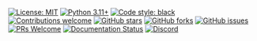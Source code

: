 <!-- Badges for the Anus AI project -->

[![License: MIT](https://img.shields.io/badge/License-MIT-blue.svg)](https://opensource.org/licenses/MIT)
[![Python 3.11+](https://img.shields.io/badge/python-3.11+-blue.svg)](https://www.python.org/downloads/)
[![Code style: black](https://img.shields.io/badge/code%20style-black-000000.svg)](https://github.com/psf/black)
[![Contributions welcome](https://img.shields.io/badge/contributions-welcome-brightgreen.svg)](https://github.com/anus-ai/anus/blob/main/CONTRIBUTING.md)
[![GitHub stars](https://img.shields.io/github/stars/anus-ai/anus.svg?style=social&label=Star)](https://github.com/anus-ai/anus)
[![GitHub forks](https://img.shields.io/github/forks/anus-ai/anus.svg?style=social&label=Fork)](https://github.com/anus-ai/anus)
[![GitHub issues](https://img.shields.io/github/issues/anus-ai/anus.svg)](https://github.com/anus-ai/anus/issues)
[![PRs Welcome](https://img.shields.io/badge/PRs-welcome-brightgreen.svg)](https://makeapullrequest.com)
[![Documentation Status](https://img.shields.io/badge/docs-latest-brightgreen.svg)](https://anus-ai.github.io/docs)
[![Discord](https://img.shields.io/discord/1234567890?color=7289da&label=Discord&logo=discord&logoColor=white)](https://discord.gg/anus-ai)

